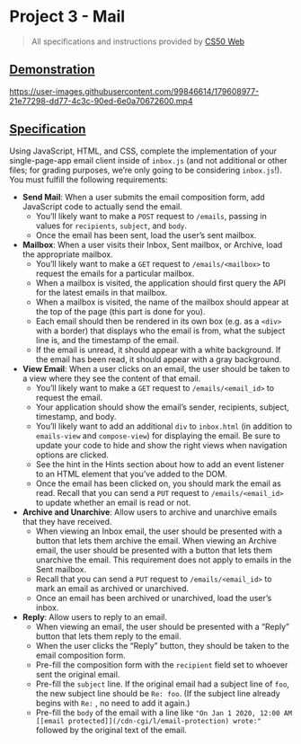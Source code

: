 # Project 3 - Mail
> All specifications and instructions provided by [CS50 Web](https://cs50.harvard.edu/web/2020/projects/3/mail/)

[Demonstration](#demonstration)
-------------------------------

https://user-images.githubusercontent.com/99846614/179608977-21e77298-dd77-4c3c-90ed-6e0a70672600.mp4

[Specification](#specification)
-------------------------------

Using JavaScript, HTML, and CSS, complete the implementation of your single-page-app email client inside of `inbox.js` (and not additional or other files; for grading purposes, we’re only going to be considering `inbox.js`!). You must fulfill the following requirements:

*   **Send Mail**: When a user submits the email composition form, add JavaScript code to actually send the email.
    *   You’ll likely want to make a `POST` request to `/emails`, passing in values for `recipients`, `subject`, and `body`.
    *   Once the email has been sent, load the user’s sent mailbox.
*   **Mailbox**: When a user visits their Inbox, Sent mailbox, or Archive, load the appropriate mailbox.
    *   You’ll likely want to make a `GET` request to `/emails/<mailbox>` to request the emails for a particular mailbox.
    *   When a mailbox is visited, the application should first query the API for the latest emails in that mailbox.
    *   When a mailbox is visited, the name of the mailbox should appear at the top of the page (this part is done for you).
    *   Each email should then be rendered in its own box (e.g. as a `<div>` with a border) that displays who the email is from, what the subject line is, and the timestamp of the email.
    *   If the email is unread, it should appear with a white background. If the email has been read, it should appear with a gray background.
*   **View Email**: When a user clicks on an email, the user should be taken to a view where they see the content of that email.
    *   You’ll likely want to make a `GET` request to `/emails/<email_id>` to request the email.
    *   Your application should show the email’s sender, recipients, subject, timestamp, and body.
    *   You’ll likely want to add an additional `div` to `inbox.html` (in addition to `emails-view` and `compose-view`) for displaying the email. Be sure to update your code to hide and show the right views when navigation options are clicked.
    *   See the hint in the Hints section about how to add an event listener to an HTML element that you’ve added to the DOM.
    *   Once the email has been clicked on, you should mark the email as read. Recall that you can send a `PUT` request to `/emails/<email_id>` to update whether an email is read or not.
*   **Archive and Unarchive**: Allow users to archive and unarchive emails that they have received.
    *   When viewing an Inbox email, the user should be presented with a button that lets them archive the email. When viewing an Archive email, the user should be presented with a button that lets them unarchive the email. This requirement does not apply to emails in the Sent mailbox.
    *   Recall that you can send a `PUT` request to `/emails/<email_id>` to mark an email as archived or unarchived.
    *   Once an email has been archived or unarchived, load the user’s inbox.
*   **Reply**: Allow users to reply to an email.
    *   When viewing an email, the user should be presented with a “Reply” button that lets them reply to the email.
    *   When the user clicks the “Reply” button, they should be taken to the email composition form.
    *   Pre-fill the composition form with the `recipient` field set to whoever sent the original email.
    *   Pre-fill the `subject` line. If the original email had a subject line of `foo`, the new subject line should be `Re: foo`. (If the subject line already begins with `Re:` , no need to add it again.)
    *   Pre-fill the `body` of the email with a line like `"On Jan 1 2020, 12:00 AM [[email protected]](/cdn-cgi/l/email-protection) wrote:"` followed by the original text of the email.
